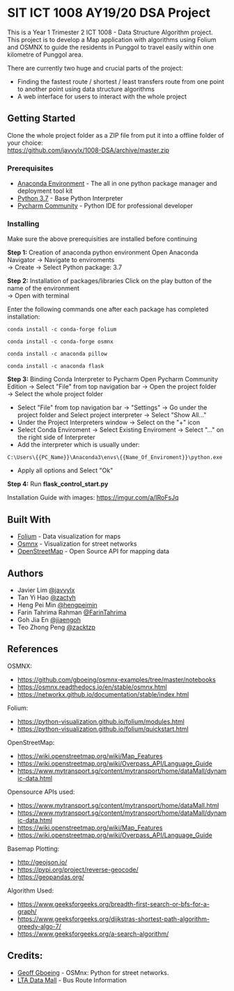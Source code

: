 # SIT ICT 1008 AY19/20 DSA Project
This is a Year 1 Trimester 2 ICT 1008 - Data Structure Algorithm project. This project is to develop a Map application with algorithms using Folium and OSMNX to guide the residents in Punggol to travel easily within one kilometre of Punggol area. 

There are currently two huge and crucial parts of the project:
- Finding the fastest route / shortest / least transfers route from one point to another point using data structure algorithms
- A web interface for users to interact with the whole project

## Getting Started
Clone the whole project folder as a ZIP file from put it into a offline folder of your choice:  
https://github.com/javvylx/1008-DSA/archive/master.zip


### Prerequisites
* [Anaconda Environment](https://www.anaconda.com/distribution/) - The all in one python package manager and deployment tool kit 
* [Python 3.7](https://www.python.org/downloads/release/python-370/) - Base Python Interpreter 
* [Pycharm Community](https://www.jetbrains.com/pycharm/download/download-thanks.html?platform=windows&code=PCC) - Python IDE for professional developer


### Installing
Make sure the above prerequisities are installed before continuing 

**Step 1:** Creation of anaconda python environment
Open Anaconda Navigator -> Navigate to enviroments  
-> Create -> Select Python package: 3.7

**Step 2:** Installation of packages/libraries
Click on the play button of the name of the environment  
-> Open with terminal  

Enter the following commands one after each package has completed installation:

```
conda install -c conda-forge folium
```
```
conda install -c conda-forge osmnx
```
```
conda install -c anaconda pillow
```
```
conda install -c anaconda flask
```
**Step 3:** Binding Conda Interpreter to Pycharm
Open Pycharm Community Edition -> Select "File" from top navigation bar -> Open the project folder  
-> Select the whole project folder
- Select "File" from top navigation bar -> "Settings" -> Go under the project folder and Select project interpreter -> Select "Show All..."
- Under the Project Interpreters window -> Select on the "+" icon 
- Select Conda Enviroment -> Select Existing Enviroment -> Select "..." on the right side of Interpreter
- Add the interpreter which is usually under: 
```
C:\Users\{{PC_Name}}\Anaconda3\envs\{{Name_Of_Enviroment}}\python.exe
```
- Apply all options and Select "Ok"

**Step 4:** Run **flask_control_start.py** 

Installation Guide with images:
https://imgur.com/a/IRoFsJq


## Built With
* [Folium](https://python-visualization.github.io/folium/) - Data visualization for maps
* [Osmnx](https://python-visualization.github.io/folium/) - Visualization for street networks 
* [OpenStreetMap](https://www.openstreetmap.org/) - Open Source API for mapping data 

## Authors
- Javier Lim [@javvylx](https://github.com/javvylx)
- Tan Yi Hao [@zactyh](https://github.com/zactyh)
- Heng Pei Min [@hengpeimin](https://github.com/hengpeimin)
- Farin Tahrima Rahman [@FarinTahrima](https://github.com/FarinTahrima)
- Goh Jia En [@jiaengoh](https://github.com/jiaengoh)
- Teo Zhong Peng [@zacktzp](https://github.com/zacktzp)

## References 
OSMNX:
  * https://github.com/gboeing/osmnx-examples/tree/master/notebooks
  * https://osmnx.readthedocs.io/en/stable/osmnx.html
  * https://networkx.github.io/documentation/stable/index.html
  
Folium:
  * https://python-visualization.github.io/folium/modules.html
  * https://python-visualization.github.io/folium/quickstart.html
  
OpenStreetMap:
  * https://wiki.openstreetmap.org/wiki/Map_Features
  * https://wiki.openstreetmap.org/wiki/Overpass_API/Language_Guide
  * https://www.mytransport.sg/content/mytransport/home/dataMall/dynamic-data.html
  
Opensource APIs used:
  * https://www.mytransport.sg/content/mytransport/home/dataMall.html
  * https://www.mytransport.sg/content/mytransport/home/dataMall/dynamic-data.html
  * https://wiki.openstreetmap.org/wiki/Map_Features
  * https://wiki.openstreetmap.org/wiki/Overpass_API/Language_Guide
  
Basemap Plotting:
  * http://geojson.io/
  * https://pypi.org/project/reverse-geocode/
  * https://geopandas.org/
  
Algorithm Used:
  * https://www.geeksforgeeks.org/breadth-first-search-or-bfs-for-a-graph/
  * https://www.geeksforgeeks.org/dijkstras-shortest-path-algorithm-greedy-algo-7/
  * https://www.geeksforgeeks.org/a-search-algorithm/

## Credits:
- [Geoff Gboeing](https://github.com/gboeing) - OSMnx: Python for street networks.
- [LTA Data Mall](https://www.mytransport.sg/content/mytransport/home/dataMall.html) - Bus Route Information

